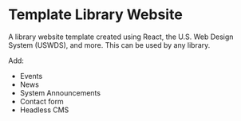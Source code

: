 # Template Library Website

A library website template created using React, the U.S. Web Design System (USWDS), and more. This can be used by any library. 

Add: 

* Events
* News
* System Announcements
* Contact form
* Headless CMS
